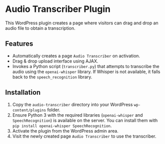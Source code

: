 # Audio Transcriber Plugin

This WordPress plugin creates a page where visitors can drag and drop an audio file to obtain a transcription.

## Features

- Automatically creates a page `Audio Transcriber` on activation.
- Drag & drop upload interface using AJAX.
- Invokes a Python script (`transcriber.py`) that attempts to transcribe the audio using the `openai-whisper` library. If Whisper is not available, it falls back to the `speech_recognition` library.

## Installation

1. Copy the `audio-transcriber` directory into your WordPress `wp-content/plugins` folder.
2. Ensure Python 3 with the required libraries (`openai-whisper` and `SpeechRecognition`) is available on the server.
   You can install them with `pip install openai-whisper SpeechRecognition`.
3. Activate the plugin from the WordPress admin area.
4. Visit the newly created page `Audio Transcriber` to use the transcriber.
